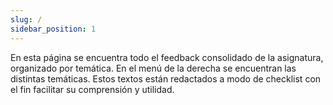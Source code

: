 ```yaml
---
slug: /
sidebar_position: 1
---
```


En esta página se encuentra todo el feedback consolidado de la asignatura, organizado por temática. En el menú de la derecha se encuentran las distintas temáticas. Estos textos están redactados a modo de checklist con el fin facilitar su comprensión y utilidad.